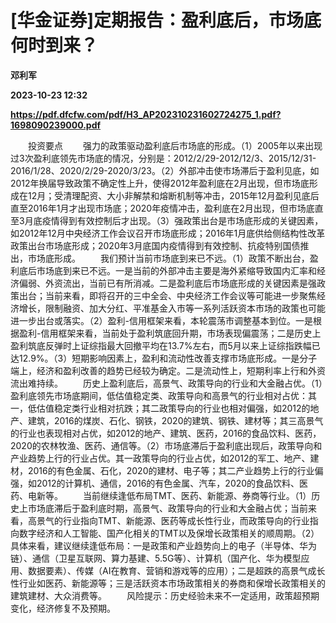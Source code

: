 # [华金证券]定期报告：盈利底后，市场底何时到来？
**邓利军**

**2023-10-23 12:32**

**https://pdf.dfcfw.com/pdf/H3_AP202310231602724275_1.pdf?1698090239000.pdf**

　　投资要点 　　强力的政策驱动盈利底后市场底的形成。（1）2005年以来出现过3次盈利底领先市场底的情况，分别是：2012/2/29-2012/12/3、2015/12/31-2016/1/28、2020/2/29-2020/3/23。（2）外部冲击使市场滞后于盈利见底，如2012年换届导致政策不确定性上升，使得2012年盈利底在2月出现，但市场底形成在12月；受清理配资、大小非解禁和熔断机制等冲击，2015年12月盈利见底后直至2016年1月才出现市场底；2020年疫情冲击，盈利底在2月出现，但市场底直至3月底疫情得到有效控制后才出现。（3）强政策出台是市场底形成的关键因素，如2012年12月中央经济工作会议召开市场底形成；2016年1月底供给侧结构性改革政策出台市场底形成；2020年3月底国内疫情得到有效控制、抗疫特别国债推出，市场底形成。 　　我们预计当前市场底到来已不远。（1）政策不断出台，盈利底后市场底到来已不远。一是当前的外部冲击主要是海外紧缩导致国内汇率和经济偏弱、外资流出，当前已有所消减。二是盈利底后市场底形成的关键因素是强政策出台；当前来看，即将召开的三中全会、中央经济工作会议等可能进一步聚焦经济增长，限制融资、加大分红、平准基金入市等一系列活跃资本市场的政策也可能进一步出台或落实。（2）盈利-信用框架来看，本轮震荡市调整基本到位。一是根据盈利-信用框架来看，当前处于盈利筑底回升期，市场表现偏震荡；二是历史上盈利筑底反弹时上证综指最大回撤平均在13.7%左右，而5月以来上证综指跌幅已达12.9%。（3）短期影响因素上，盈利和流动性改善支撑市场底形成。一是分子端上，经济和盈利改善的趋势已经较为确定。二是流动性上，短期利率上行和外资流出难持续。 　　历史上盈利底后，高景气、政策导向的行业和大金融占优。（1）盈利底领先市场底期间，低估值稳定类、政策导向和高景气的行业相对占优：其一，低估值稳定类行业相对抗跌；其二政策导向的行业也相对偏强，如2012的地产、建筑，2016的煤炭、石化、钢铁，2020的建筑、钢铁、建材等；其三高景气的行业也表现相对占优，如2012的地产、建筑、医药，2016的食品饮料、医药，2020的农林牧渔、医药、通信等。（2）市场底滞后于盈利底出现后，政策导向和产业趋势上行的行业占优。其一政策导向的行业占优，如2012的军工、地产、建材，2016的有色金属、石化，2020的建材、电子等；其二产业趋势上行的行业偏强，如2012的计算机、通信，2016的有色金属、汽车，2020的食品饮料、医药、电新等。 　　当前继续逢低布局TMT、医药、新能源、券商等行业。（1）历史上市场底滞后于盈利底时期，高景气、政策导向的行业和大金融占优；当前来看，高景气的行业指向TMT、新能源、医药等成长性行业，而政策导向的行业指向数字经济和人工智能、国产化相关的TMT以及保增长政策相关的顺周期。（2）具体来看，建议继续逢低布局：一是政策和产业趋势向上的电子（半导体、华为链）、通信（卫星互联网、算力基建、5.5G等）、计算机（国产化、华为模型应用、数据要素）、传媒（AI在教育、营销和游戏等的应用）；二是超跌的高景气成长性行业如医药、新能源等；三是活跃资本市场政策相关的券商和保增长政策相关的建筑建材、大众消费等。 　　风险提示：历史经验未来不一定适用，政策超预期变化，经济修复不及预期。
